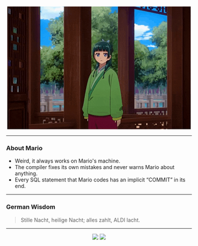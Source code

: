 <p align="center">
  <img src="assets/maomao.gif" />
</p>

---

### About Mario
- Weird, it always works on Mario's machine.
- The compiler fixes its own mistakes and never warns Mario about anything.
- Every SQL statement that Mario codes has an implicit “COMMIT” in its end.

---

### German Wisdom
> Stille Nacht, heilige Nacht; alles zahlt, ALDI lacht.

---

<p align="center">
  <a>
    <img height="180em" src="https://github-readme-stats-eight-theta.vercel.app/api?username=Torfkopp&show_icons=true&theme=dark&include_all_commits=true&count_private=true"/>
  </a>
  <a href="https://github.com/Torfkopp?tab=repositories">
    <img height="180em" src="https://github-readme-stats-eight-theta.vercel.app/api/top-langs/?username=torfkopp&layout=compact&theme=dark&langs_count=8&hide=java"/>
  </a>
</p>
